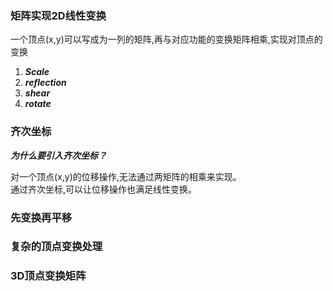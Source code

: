 ### 矩阵实现2D线性变换
一个顶点(x,y)可以写成为一列的矩阵,再与对应功能的变换矩阵相乘,实现对顶点的变换
1. ***Scale***  
2. ***reflection***
3. ***shear***
3. ***rotate***


### 齐次坐标

***为什么要引入齐次坐标？***  

对一个顶点(x,y)的位移操作,无法通过两矩阵的相乘来实现。  
通过齐次坐标,可以让位移操作也满足线性变换。  

### 先变换再平移

### 复杂的顶点变换处理


### 3D顶点变换矩阵
